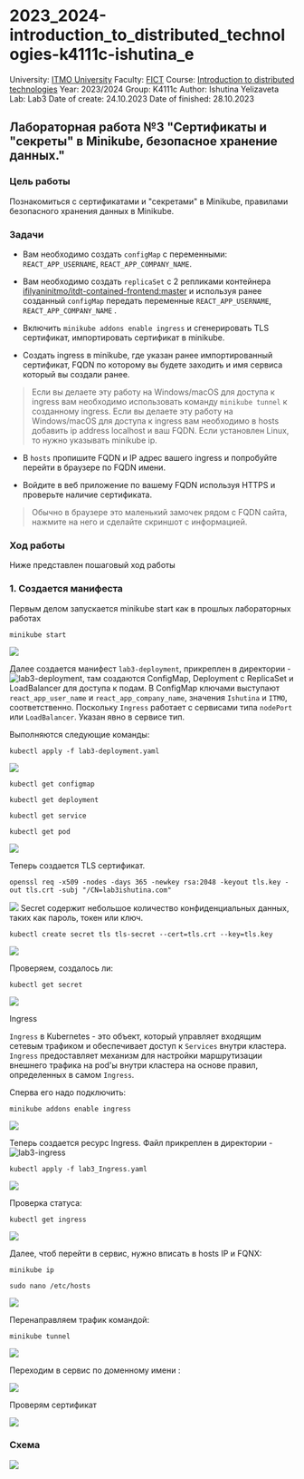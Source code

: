# 2023_2024-introduction_to_distributed_technologies-k4111c-ishutina_e
University: [ITMO University](https://itmo.ru/ru/)
Faculty: [FICT](https://fict.itmo.ru)
Course: [Introduction to distributed technologies](https://github.com/itmo-ict-faculty/introduction-to-distributed-technologies)
Year: 2023/2024
Group: K4111с
Author: Ishutina Yelizaveta
Lab: Lab3
Date of create: 24.10.2023
Date of finished: 28.10.2023

## Лабораторная работа №3 "Сертификаты и "секреты" в Minikube, безопасное хранение данных."

### Цель работы
Познакомиться с сертификатами и "секретами" в Minikube, правилами безопасного хранения данных в Minikube. 

### Задачи
- Вам необходимо создать `configMap` с переменными: `REACT_APP_USERNAME`, `REACT_APP_COMPANY_NAME`.

- Вам необходимо создать `replicaSet` с 2 репликами контейнера [ifilyaninitmo/itdt-contained-frontend:master](https://hub.docker.com/repository/docker/ifilyaninitmo/itdt-contained-frontend) и используя ранее созданный `configMap` передать переменные `REACT_APP_USERNAME`, `REACT_APP_COMPANY_NAME` .

- Включить `minikube addons enable ingress` и сгенерировать TLS сертификат, импортировать сертификат в minikube. 

- Создать ingress в minikube, где указан ранее импортированный сертификат, FQDN по которому вы будете заходить и имя сервиса который вы создали ранее.

> Если вы делаете эту работу на Windows/macOS для доступа к ingress вам необходимо использовать команду `minikube tunnel` к созданному ingress. 
> Если вы делаете эту работу на Windows/macOS для доступа к ingress вам необходимо в hosts добавить ip address localhost и ваш FQDN. Если установлен Linux, то нужно указывать minikube ip.

- В `hosts` пропишите FQDN и IP адрес вашего ingress и попробуйте перейти в браузере по FQDN имени. 

- Войдите в веб приложение по вашему FQDN используя HTTPS и проверьте наличие сертификата.

> Обычно в браузере это маленький замочек рядом с FQDN сайта, нажмите на него и сделайте скриншот с информацией.

### Ход работы
Ниже представлен пошаговый ход работы 

### 1. Создается манифеста
Первым делом запускается minikube start как в прошлых лабораторных работах
```
minikube start
```
![](/lab3/image/10.png)

Далее создается манифест `lab3-deployment`, прикреплен в директории - ![lab3-deployment](/lab3/manifest/lab3-deployment.yaml), там создаются ConfigMap, Deployment с ReplicaSet и LoadBalancer для доступа к подам. 
В ConfigMap ключами выступают `react_app_user_name` и `react_app_company_name`, значения `Ishutina` и `ITMO`, соответственно.
Поскольку `Ingress` работает с сервисами типа `nodePort` или `LoadBalancer`. Указан явно в сервисе тип. 

Выполняются следующие команды:
```
kubectl apply -f lab3-deployment.yaml
```
![](/lab3/image/20.png)
```
kubectl get configmap
```
```
kubectl get deployment
```
```
kubectl get service
```
```
kubectl get pod
```
![](/lab3/image/30.png)

Теперь создается TLS сертификат. 
```
openssl req -x509 -nodes -days 365 -newkey rsa:2048 -keyout tls.key -out tls.crt -subj "/CN=lab3ishutina.com"
```
![](/lab3/image/40.png)
Secret содержит небольшое количество конфиденциальных данных, таких как пароль, токен или ключ.
```
kubectl create secret tls tls-secret --cert=tls.crt --key=tls.key
```
![](/lab3/image/50.png)

Проверяем, создалось ли:
```
kubectl get secret
```
![](/lab3/image/110.png)

Ingress

`Ingress` в Kubernetes - это объект, который управляет входящим сетевым трафиком и обеспечивает доступ к `Services` внутри кластера. `Ingress` предоставляет механизм для настройки маршрутизации внешнего трафика на pod'ы внутри кластера на основе правил, определенных в самом `Ingress`.

Сперва его надо подключить:
```
minikube addons enable ingress
```

![](/lab3/image/60.png)

Теперь создается ресурс Ingress. Файл прикреплен в директории - ![lab3-ingress](/lab3/manifest/lab3-ingress.yaml)
```
kubectl apply -f lab3_Ingress.yaml
```
![](/lab3/image/70.png)

Проверка статуса:
```
kubectl get ingress
```
![](/lab3/image/80.png)

Далее, чтоб перейти в сервис, нужно вписать в hosts IP и FQNX:
```
minikube ip
```
```
sudo nano /etc/hosts
```
![](/lab3/image/90.png)

Перенаправляем трафик командой: 
```
minikube tunnel
```
![](/lab3/image/100.png)

Переходим в сервис по доменному имени :

![](/lab3/image/photo_2023-11-01_22-47-42.jpg)

Проверям сертификат

![](/lab3/image/photo_2023-11-01_22-48-12.jpg)

### Схема


![](/lab3/image/200.png)
